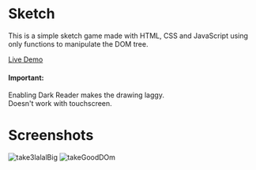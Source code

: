 # Sketch

<p>This is a simple sketch game made with HTML, CSS and JavaScript using only functions to manipulate the DOM tree.</p>
<a href="https://thesuckerpuncher.github.io/Sketch/">Live Demo</a>
<h4 color="rgb(190, 0, 0)">Important:</h4>
<p>Enabling Dark Reader makes the drawing laggy.<br>
Doesn't work with touchscreen.</p>

# Screenshots

![take3lalalBig](https://user-images.githubusercontent.com/111386807/201340817-1957b223-4264-465b-a513-b7004fdee463.png)
![takeGoodDOm](https://user-images.githubusercontent.com/111386807/201349761-f392e88a-e835-428a-af2f-f2d30692e0a6.png)
